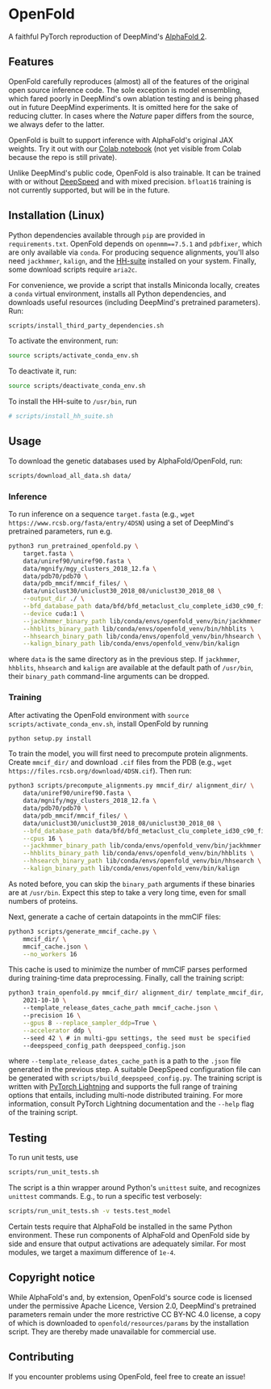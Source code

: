 # OpenFold

A faithful PyTorch reproduction of DeepMind's 
[AlphaFold 2](https://github.com/deepmind/alphafold).

## Features

OpenFold carefully reproduces (almost) all of the features of the original open
source inference code. The sole exception is model ensembling, which fared
poorly in DeepMind's own ablation testing and is being phased out in future
DeepMind experiments. It is omitted here for the sake of reducing clutter. In 
cases where the *Nature* paper differs from the source, we always defer to the 
latter. 

OpenFold is built to support inference with AlphaFold's original JAX weights.
Try it out with our [Colab notebook](https://colab.research.google.com/github/aqlaboratory/openfold/blob/main/notebooks/OpenFold.ipynb)
(not yet visible from Colab because the repo is still private).

Unlike DeepMind's public code, OpenFold is also trainable. It can be trained 
with or without [DeepSpeed](https://github.com/microsoft/deepspeed) and with 
mixed precision. `bfloat16` training is not currently supported, but will be 
in the future.

## Installation (Linux)

Python dependencies available through `pip` are provided in `requirements.txt`. 
OpenFold depends on `openmm==7.5.1` and `pdbfixer`, which are only available 
via `conda`. For producing sequence alignments, you'll also need `jackhmmer`, 
`kalign`, and the [HH-suite](https://github.com/soedinglab/hh-suite) installed 
on your system. Finally, some download scripts require `aria2c`.

For convenience, we provide a script that installs Miniconda locally, creates a 
`conda` virtual environment, installs all Python dependencies, and downloads
useful resources (including DeepMind's pretrained parameters). Run:

```bash
scripts/install_third_party_dependencies.sh
```

To activate the environment, run:

```bash
source scripts/activate_conda_env.sh
```

To deactivate it, run:

```bash
source scripts/deactivate_conda_env.sh
```

To install the HH-suite to `/usr/bin`, run

```bash
# scripts/install_hh_suite.sh
```

## Usage

To download the genetic databases used by AlphaFold/OpenFold, run:

```bash
scripts/download_all_data.sh data/
```

### Inference

To run inference on a sequence `target.fasta` (e.g., `wget https://www.rcsb.org/fasta/entry/4DSN`) using a set of DeepMind's pretrained parameters, run e.g.

```bash
python3 run_pretrained_openfold.py \
    target.fasta \
    data/uniref90/uniref90.fasta \
    data/mgnify/mgy_clusters_2018_12.fa \
    data/pdb70/pdb70 \
    data/pdb_mmcif/mmcif_files/ \
    data/uniclust30/uniclust30_2018_08/uniclust30_2018_08 \
    --output_dir ./ \
    --bfd_database_path data/bfd/bfd_metaclust_clu_complete_id30_c90_final_seq.sorted_opt \
    --device cuda:1 \
    --jackhmmer_binary_path lib/conda/envs/openfold_venv/bin/jackhmmer \
    --hhblits_binary_path lib/conda/envs/openfold_venv/bin/hhblits \
    --hhsearch_binary_path lib/conda/envs/openfold_venv/bin/hhsearch \
    --kalign_binary_path lib/conda/envs/openfold_venv/bin/kalign
```

where `data` is the same directory as in the previous step. If `jackhmmer`, `hhblits`, `hhsearch` and `kalign` are available at the default path of `/usr/bin`, their `binary_path` command-line arguments can be dropped. 

### Training

After activating the OpenFold environment with `source scripts/activate_conda_env.sh`, install OpenFold by running

```bash
python setup.py install
```

To train the model, you will first need to precompute protein alignments. Create `mmcif_dir/` and download `.cif` files from the PDB (e.g., `wget https://files.rcsb.org/download/4DSN.cif`). Then run:

```bash
python3 scripts/precompute_alignments.py mmcif_dir/ alignment_dir/ \
    data/uniref90/uniref90.fasta \
    data/mgnify/mgy_clusters_2018_12.fa \
    data/pdb70/pdb70 \
    data/pdb_mmcif/mmcif_files/ \
    data/uniclust30/uniclust30_2018_08/uniclust30_2018_08 \
    --bfd_database_path data/bfd/bfd_metaclust_clu_complete_id30_c90_final_seq.sorted_opt \
    --cpus 16 \
    --jackhmmer_binary_path lib/conda/envs/openfold_venv/bin/jackhmmer \
    --hhblits_binary_path lib/conda/envs/openfold_venv/bin/hhblits \
    --hhsearch_binary_path lib/conda/envs/openfold_venv/bin/hhsearch \
    --kalign_binary_path lib/conda/envs/openfold_venv/bin/kalign
```
As noted before, you can skip the `binary_path` arguments if these binaries are at `/usr/bin`.
Expect this step to take a very long time, even for small numbers of proteins.

Next, generate a cache of certain datapoints in the mmCIF files:

```bash
python3 scripts/generate_mmcif_cache.py \
    mmcif_dir/ \
    mmcif_cache.json \
    --no_workers 16
```

This cache is used to minimize the number of mmCIF parses performed during 
training-time data preprocessing. Finally, call the training script:

```bash
python3 train_openfold.py mmcif_dir/ alignment_dir/ template_mmcif_dir/ \
    2021-10-10 \ 
    --template_release_dates_cache_path mmcif_cache.json \ 
    --precision 16 \
    --gpus 8 --replace_sampler_ddp=True \
    --accelerator ddp \ 
    --seed 42 \ # in multi-gpu settings, the seed must be specified
    --deepspeed_config_path deepspeed_config.json
```

where `--template_release_dates_cache_path` is a path to the `.json` file
generated in the previous step. A suitable DeepSpeed configuration file can be 
generated with `scripts/build_deepspeed_config.py`. The training script is 
written with [PyTorch Lightning](https://github.com/PyTorchLightning/pytorch-lightning) 
and supports the full range of training options that entails, including 
multi-node distributed training. For more information, consult PyTorch 
Lightning documentation and the `--help` flag of the training script.

## Testing

To run unit tests, use

```bash
scripts/run_unit_tests.sh
```

The script is a thin wrapper around Python's `unittest` suite, and recognizes
`unittest` commands. E.g., to run a specific test verbosely:

```bash
scripts/run_unit_tests.sh -v tests.test_model
```

Certain tests require that AlphaFold be installed in the same Python
environment. These run components of AlphaFold and OpenFold side by side and
ensure that output activations are adequately similar. For most modules, we
target a maximum difference of `1e-4`.

## Copyright notice

While AlphaFold's and, by extension, OpenFold's source code is licensed under
the permissive Apache Licence, Version 2.0, DeepMind's pretrained parameters 
remain under the more restrictive CC BY-NC 4.0 license, a copy of which is 
downloaded to `openfold/resources/params` by the installation script. They are
thereby made unavailable for commercial use.

## Contributing

If you encounter problems using OpenFold, feel free to create an issue!
